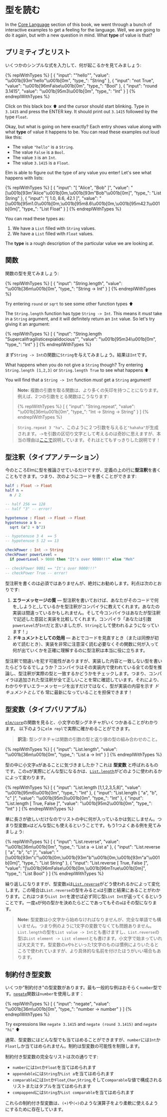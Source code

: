 <!--
# Reading Types
-->
# 型を読む

<!--
In the [Core Language](/core_language.html) section of this book, we went through a bunch of interactive examples to get a feeling for the language. Well, we are going to do it again, but with a new question in mind. What **type** of value is that?
-->
<!-- TODO -->
In the [Core Language](/core_language.html) section of this book, we went through a bunch of interactive examples to get a feeling for the language. Well, we are going to do it again, but with a new question in mind. What **type** of value is that?


<!--
## Primitives and Lists
-->
## プリミティブとリスト

<!--
Let's enter some simple expressions and see what happens:
-->
いくつかのシンプルな式を入力して、何が起こるかを見てみましょう:

{% replWithTypes %}
[
	{
		"input": "\"hello\"",
		"value": "\u001b[93m\"hello\"\u001b[0m",
		"type_": "String"
	},
	{
		"input": "not True",
		"value": "\u001b[96mFalse\u001b[0m",
		"type_": "Bool"
	},
	{
		"input": "round 3.1415",
		"value": "\u001b[95m3\u001b[0m",
		"type_": "Int"
	}
]
{% endreplWithTypes %}

<!--
Click on this black box ⬆️ and the cursor should start blinking. Type in `3.1415` and press the ENTER key. It should print out `3.1415` followed by the type `Float`.
-->
<!-- TODO -->
Click on this black box ⬆️ and the cursor should start blinking. Type in `3.1415` and press the ENTER key. It should print out `3.1415` followed by the type `Float`.

<!--
Okay, but what is going on here exactly? Each entry shows value along with what **type** of value it happens to be. You can read these examples out loud like this:
-->
<!-- TODO -->
Okay, but what is going on here exactly? Each entry shows value along with what **type** of value it happens to be. You can read these examples out loud like this:

- The value `"hello"` is a `String`.
- The value `False` is a `Bool`.
- The value `3` is an `Int`.
- The value `3.1415` is a `Float`.

<!--
Elm is able to figure out the type of any value you enter! Let's see what happens with lists:
-->
<!-- TODO -->
Elm is able to figure out the type of any value you enter! Let's see what happens with lists:

{% replWithTypes %}
[
	{
		"input": "[ \"Alice\", \"Bob\" ]",
		"value": "[\u001b[93m\"Alice\"\u001b[0m,\u001b[93m\"Bob\"\u001b[0m]",
		"type_": "List String"
	},
	{
		"input": "[ 1.0, 8.6, 42.1 ]",
		"value": "[\u001b[95m1.0\u001b[0m,\u001b[95m8.6\u001b[0m,\u001b[95m42.1\u001b[0m]",
		"type_": "List Float"
	}
]
{% endreplWithTypes %}

<!--
You can read these types as:

1. We have a `List` filled with `String` values.
2. We have a `List` filled with `Float` values.
--->
<!-- TODO -->
You can read these types as:

1. We have a `List` filled with `String` values.
2. We have a `List` filled with `Float` values.

<!--
The **type** is a rough description of the particular value we are looking at.
-->
<!-- TODO -->
The **type** is a rough description of the particular value we are looking at.


<!--
## Functions
-->
## 関数

<!--
Let's see the type of some functions:
-->
関数の型を見てみましょう:

{% replWithTypes %}
[
	{
		"input": "String.length",
		"value": "\u001b[36m<function>\u001b[0m",
		"type_": "String -> Int"
	}
]
{% endreplWithTypes %}

<!--
Try entering `round` or `sqrt` to see some other function types ⬆️
-->
<!-- TODO -->
Try entering `round` or `sqrt` to see some other function types ⬆️

<!--
The `String.length` function has type `String -> Int`. This means it *must* take in a `String` argument, and it will definitely return an `Int` value. So let's try giving it an argument:
-->
<!-- TODO -->
The `String.length` function has type `String -> Int`. This means it *must* take in a `String` argument, and it will definitely return an `Int` value. So let's try giving it an argument:

{% replWithTypes %}
[
	{
		"input": "String.length \"Supercalifragilisticexpialidocious\"",
		"value": "\u001b[95m34\u001b[0m",
		"type_": "Int"
	}
]
{% endreplWithTypes %}

<!--
So we start with a `String -> Int` function and give it a `String` argument. This results in an `Int`.
-->
まず`String -> Int`の関数に`String`を与えてみましょう。結果は`Int`です。

<!--
What happens when you do not give a `String` though? Try entering `String.length [1,2,3]` or `String.length True` to see what happens ⬆️
-->
<!-- TODO -->
What happens when you do not give a `String` though? Try entering `String.length [1,2,3]` or `String.length True` to see what happens ⬆️

<!--
You will find that a `String -> Int` function *must* get a `String` argument!
-->
<!-- TODO -->
You will find that a `String -> Int` function *must* get a `String` argument!

<!--
> **Note:** Functions that take multiple arguments end up having more and more arrows. For example, here is a function that takes two arguments:
>
-->
> **Note:** 複数の引数を取る関数は、より多くの矢印を持つことになります。例えば、2つの引数をとる関数はこうなります:
>
> {% replWithTypes %}
[
	{
		"input": "String.repeat",
		"value": "\u001b[36m<function>\u001b[0m",
		"type_": "Int -> String -> String"
	}
]
{% endreplWithTypes %}
>
<!--
> Giving two arguments like `String.repeat 3 "ha"` will produce `"hahaha"`. It works to think of `->` as a weird way to separate arguments, but I explain the real reasoning [here](/appendix/function_types.md). It is pretty neat!
-->
> `String.repeat 3 "ha"`、このように２つ引数を与えると`"hahaha"`が生成されます。`->`を引数の区切り文字として考えるのは奇妙に思えますが、本当の理由は[ここで](/appendix/function_types.md)説明しています。それはとてもすっきりした説明です！

<!--
## Type Annotations
-->
## 型注釈（タイプアノテーション）

<!--
So far we have just let Elm figure out the types, but it also lets you write a **type annotation** on the line above a definition. So when you are writing code, you can say things like this:
-->
今のところElmに型を推論させているだけですが、定義の上の行に**型注釈**を書くこともできます。つまり、次のようにコードを書くことができます:

```elm
half : Float -> Float
half n =
  n / 2

-- half 256 == 128
-- half "3" -- error!

hypotenuse : Float -> Float -> Float
hypotenuse a b =
  sqrt (a^2 + b^2)

-- hypotenuse 3 4  == 5
-- hypotenuse 5 12 == 13

checkPower : Int -> String
checkPower powerLevel =
  if powerLevel > 9000 then "It's over 9000!!!" else "Meh"

-- checkPower 9001 == "It's over 9000!!!"
-- checkPower True -- error!
```

<!--
Adding type annotations is not required, but it is definitely recommended! Benefits include:
-->
型注釈を書くのは必須ではありませんが、絶対にお勧めします。利点は次のとおりです:

<!--
1. **Error Message Quality** &mdash; When you add a type annotation, it tells the compiler what you are _trying_ to do. Your implementation may have mistakes, and now the compiler can compare against your stated intent. &ldquo;You said argument `powerLevel` was an `Int`, but it is getting used as a `String`!&rdquo;
2. **Documentation** &mdash; When you revisit code later (or when a colleague visits it for the first time) it can be really helpful to see exactly what is going in and out of the function without having to read the implementation super carefully.
-->
1. **エラーメッセージの質** &mdash; 型注釈を書いておけば、あなたがそのコードで何を_しようと_しているかを型注釈がコンパイラに教えてくれます。あなたの実装は間違っているかもしれません。そして今コンパイラはあなたが型注釈で記述した意図と実装を比較してくれます。コンパイラ「あなたは引数`powerLevel`が`Int`だと言いましたが、`String`として使われるようになっています！」
2. **ドキュメントとしての効用** &mdash; あとでコードを見直すとき（または同僚が初めて読むとき）、実装を非常に注意深く読む必要なくその関数に何が入って何が出ていくかを正確に理解するのに型注釈は本当に役に立ちます。

<!--
People can make mistakes in type annotations though, so what happens if the annotation does not match the implementation? The compiler figures out all the types on its own, and it checks that your annotation matches the real answer. In other words, the compiler will always verify that all the annotations you add are correct. So you get better error messages _and_ documentation always stays up to date!
-->
型注釈で間違いを犯す可能性がありますが、実装した内容と一致しない型を書いたらどうなるでしょうか？コンパイラはその実装内で使われている全ての型を推論し、型注釈が実際の型と一致するかどうかをチェックします。つまり、コンパイラは追加された型注釈が全て正しいことを常に確認しています。それにより、わかりやすいエラーメッセージを出すだけではなく、型が実装の内容を示す _ドキュメントとしても_ 常に最新になっていることを担保できます！

<!--
## Type Variables
-->
## 型変数（タイプバリアブル）

<!--
As you look through the functions in [`elm/core`][core], you will see some type signatures with lower-case letters in them. We can check some of them out in `elm repl`:
-->
[`elm/core`][core]の関数を見ると、小文字の型シグネチャがいくつかあることがわかります。
以下のように`elm repl`で実際に確かめることができます。
> **訳注:** 型シグネチャは関数の引数の型と返り値の型の組み合わせのこと。

{% replWithTypes %}
[
	{
		"input": "List.length",
		"value": "\u001b[36m<function>\u001b[0m",
		"type_": "List a -> Int"
	}
]
{% endreplWithTypes %}

<!--
Notice that lower-case `a` in the type? That is called a **type variable**. It can vary depending on how [`List.length`][length] is used:
-->
型の中に小文字`a`があることに気づきましたか？これは **型変数** と呼ばれるものです。この`a`が実際にどんな型になるかは、[`List.length`][length]がどのように使われるかによって変わります。

{% replWithTypes %}
[
	{
		"input": "List.length [1,1,2,3,5,8]",
		"value": "\u001b[95m6\u001b[0m",
		"type_": "Int"
	},
	{
		"input": "List.length [ \"a\", \"b\", \"c\" ]",
		"value": "\u001b[95m3\u001b[0m",
		"type_": "Int"
	},
	{
		"input": "List.length [ True, False ]",
		"value": "\u001b[95m2\u001b[0m",
		"type_": "Int"
	}
]
{% endreplWithTypes %}

<!--
We just want the length, so it does not matter what is in the list. So the type variable `a` is saying that we can match any type. Let&rsquo;s look at another common example:
-->

単に長さが欲しいだけなのでリストの中に何が入っているかは気にしません。つまり型変数`a`はどんな型にも使えるということです。もう1つよくある例を見てみましょう:

{% replWithTypes %}
[
	{
		"input": "List.reverse",
		"value": "\u001b[36m<function>\u001b[0m",
		"type_": "List a -> List a"
	},
	{
		"input": "List.reverse [ \"a\", \"b\", \"c\" ]",
		"value": "[\u001b[93m\"c\"\u001b[0m,\u001b[93m\"b\"\u001b[0m,\u001b[93m\"a\"\u001b[0m]",
		"type_": "List String"
	},
	{
		"input": "List.reverse [ True, False ]",
		"value": "[\u001b[96mFalse\u001b[0m,\u001b[96mTrue\u001b[0m]",
		"type_": "List Bool"
	}
]
{% endreplWithTypes %}

<!--
Again, the type variable `a` can vary depending on how [`List.reverse`][reverse] is used. But in this case, we have an `a` in the argument and in the result. This means that if you give a `List Int` you must get a `List Int` as well. Once we decide what `a` is, that’s what it is everywhere.
-->

繰り返しになりますが、型変数`a`は[`List.reverse`][reverse]がどう使われるかによって変化します。この場合は`List.reverse`の型をみると`a`は引数と結果にあることがわかります。これはつまり`List Int`を渡せば必ず同じ型`List Int`が返ってくるということです。一度`a`が何の型かを決めたらどこであってもその`a`はその型になります。

<!--
> **Note:** Type variables must start with a lower-case letter, but they can be full words. We could write the type of `List.length` as `List value -> Int` and we could write the type of `List.reverse` as `List element -> List element`. It is fine as long as they start with a lower-case letter. Type variables `a` and `b` are used by convention in many places, but some type annotations benefit from more specific names.
-->

> **Note:** 型変数は小文字から始めなければなりませんが、完全な単語でも構いません。つまり例のように1文字の変数でなくても問題ありません。`List.length`の型を`List value -> Int`とも書けますし、`List.reverse`の型は`List element -> List element`とも書けます。小文字で始まっていれば大丈夫です。型変数の`a`や`b`といった1文字のものは慣例によりいたるところで使われていますが、より具体的な名前を付けたほうがいい場合もあります。

[core]: https://package.elm-lang.org/packages/elm/core/latest/
[length]: https://package.elm-lang.org/packages/elm/core/latest/List#length
[reverse]: https://package.elm-lang.org/packages/elm/core/latest/List#reverse


<!--
## Constrained Type Variables
-->
## 制約付き型変数

<!--
There are a few “constrained” type variables. The most common example is probably the `number` type. The [`negate`][negate] function uses it:
-->
いくつか"制約付き"の型変数があります。最も一般的な例はおそらく`number`型です。[`negate`][negate]関数は`number`を使用します：

{% replWithTypes %}
[
	{
		"input": "negate",
		"value": "\u001b[36m<function>\u001b[0m",
		"type_": "number -> number"
	}
]
{% endreplWithTypes %}

Try expressions like `negate 3.1415` and `negate (round 3.1415)` and `negate "hi"` ⬆️

<!--
Normally type variables can get filled in with anything, but `number` can only be filled in by `Int` and `Float` values. It constrains the possibilities.
-->
通常、型変数にはどんな型でも当てはめることができますが、`number`には`Int`か`Float`しか当てはめられません。制約は型変数の可能性を制限します。

<!--
The full list of constrained type variables is:
-->
制約付き型変数の完全なリストは次の通りです:

<!--
- `number` permits `Int` and `Float`
- `appendable` permits `String` and `List a`
- `comparable` permits `Int`, `Float`, `Char`, `String`, and lists/tuples of `comparable` values
- `compappend` permits `String` and `List comparable`
-->

- `number`には`Int`か`Float`を当てはめられます
- `appendable`には`String`か`List a`を当てはめられます
- `comparable`には`Int`か`Float`,`Char`,`String`,そして`comparable`な値で構成されるリストまたはタプルを当てはめられます
- `compappend`には`String`か`List comparable`を当てはめられます


<!--
These constrained type variables exist to make operators like `(+)` and `(<)` a bit more flexible.
-->
これらの制約付き型変数は、`(+)`や`(<)`のような演算子をより柔軟に使えるようにするために存在しています。

[negate]: https://package.elm-lang.org/packages/elm/core/latest/Basics#negate
